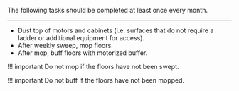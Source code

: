 The following tasks should be completed at least once every month.

***
+ Dust top of motors and cabinets (i.e. surfaces that do not require a ladder or additional equipment for access).  
+ After weekly sweep, mop floors.
+ After mop, buff floors with motorized buffer.

!!! important
	Do not mop if the floors have not been swept.

!!! important
	Do not buff if the floors have not been mopped.
